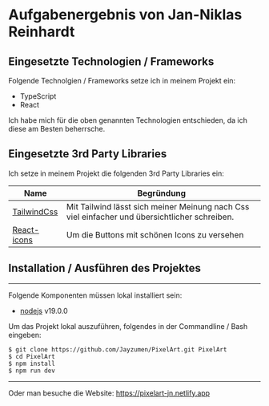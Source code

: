 # Aufgabenergebnis von Jan-Niklas Reinhardt

## Eingesetzte Technologien / Frameworks

Folgende Technolgien / Frameworks setze ich in meinem Projekt ein:

- TypeScript
- React

Ich habe mich für die oben genannten Technologien entschieden, da ich diese am Besten beherrsche.

## Eingesetzte 3rd Party Libraries

Ich setze in meinem Projekt die folgenden 3rd Party Libraries ein:

| Name                                                      | Begründung                                                                                    |
| --------------------------------------------------------- | --------------------------------------------------------------------------------------------- |
| [TailwindCss](https://tailwindcss.com/)                   | Mit Tailwind lässt sich meiner Meinung nach Css viel einfacher und übersichtlicher schreiben. |
| [React-icons](https://react-icons.github.io/react-icons/) | Um die Buttons mit schönen Icons zu versehen                                                  |

## Installation / Ausführen des Projektes

---

Folgende Komponenten müssen lokal installiert sein:

- [nodejs](https://nodejs.org/en/) v19.0.0

Um das Projekt lokal auszuführen, folgendes in der Commandline / Bash eingeben:

```console
$ git clone https://github.com/Jayzumen/PixelArt.git PixelArt
$ cd PixelArt
$ npm install
$ npm run dev
```

---

Oder man besuche die Website: https://pixelart-jn.netlify.app

